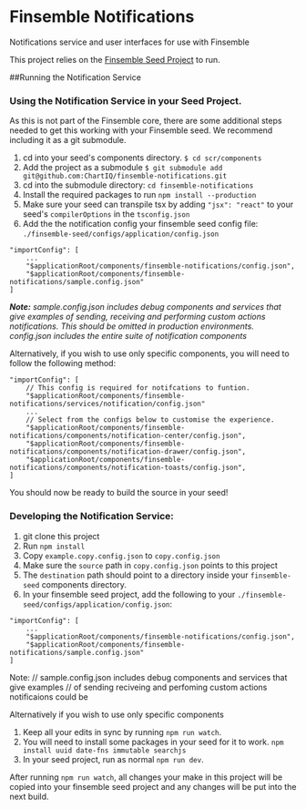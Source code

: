 # Finsemble Notifications
Notifications service and user interfaces for use with Finsemble

This project relies on the [Finsemble Seed Project](https://github.com/ChartIQ/finsemble-seed) to run.

##Running the Notification Service

### Using the Notification Service in your Seed Project.

As this is not part of the Finsemble core, there are some additional steps needed to get this working with your Finsemble seed. We recommend including it as a git submodule.

1. cd into your seed's components directory. `$ cd scr/components`
1. Add the project as a submodule `$ git submodule add git@github.com:ChartIQ/finsemble-notifications.git`
2. cd into the submodule directory: `cd finsemble-notifications`
3. Install the required packages to run `npm install --production`
5. Make sure your seed can transpile tsx by adding `"jsx": "react"` to your seed's `compilerOptions` in the `tsconfig.json`
6. Add the the notification config your finsemble seed config file: `./finsemble-seed/configs/application/config.json`
``` 
"importConfig": [
    ...
    "$applicationRoot/components/finsemble-notifications/config.json",
    "$applicationRoot/components/finsemble-notifications/sample.config.json"
]
```

_**Note:** sample.config.json includes debug components and services that give examples of sending, receiving and 
performing custom actions notifications. This should be omitted in production environments.
config.json includes the entire suite of notification components_  

Alternatively, if you wish to use only specific components, you will need to follow the following method:
``` 
"importConfig": [
    // This config is required for notifcations to funtion.
    "$applicationRoot/components/finsemble-notifications/services/notification/config.json"
    ...
    // Select from the configs below to customise the experience.
    "$applicationRoot/components/finsemble-notifications/components/notification-center/config.json",
    "$applicationRoot/components/finsemble-notifications/components/notification-drawer/config.json",
    "$applicationRoot/components/finsemble-notifications/components/notification-toasts/config.json",
]
```

You should now be ready to build the source in your seed!


### Developing the Notification Service:
1. git clone this project 
2. Run `npm install`
3. Copy `example.copy.config.json` to `copy.config.json`
4. Make sure the `source` path in `copy.config.json` points to this project
5. The `destination` path should point to a directory inside your `finsemble-seed` components directory.
6. In your finsemble seed project, add the following to your `./finsemble-seed/configs/application/config.json`:
``` 
"importConfig": [
    ...
    "$applicationRoot/components/finsemble-notifications/config.json",
    "$applicationRoot/components/finsemble-notifications/sample.config.json"
]
```
Note: // sample.config.json includes debug components and services that give examples 
      // of sending reciveing and perfoming custom actions notificaions could be  

Alternatively if you wish to use only specific components

1. Keep all your edits in sync by running `npm run watch`.
3. You will need to install some packages in your seed for it to work. `npm install uuid date-fns immutable searchjs`
2. In your seed project, run as normal `npm run dev`.



After running `npm run watch`, all changes your make in this project will be copied into your finsemble seed project and any changes will be put into the next build. 


